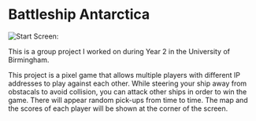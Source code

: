 # Battleship Antarctica 

![Start Screen:](https://github.com/kkatnip/PixelGame_Java_Year2Project/blob/master/src/org/alien8/assets/title_screen.png)



This is a group project I worked on during Year 2 in the University of Birmingham. 

This project is a pixel game that allows multiple players with different IP addresses to play against each other. While steering your ship away from obstacals to avoid collision, you can attack other ships in order to win the game. There will appear random pick-ups from time to time. The map and the scores of each player will be shown at the corner of the screen.
